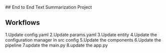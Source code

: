 ## End to End Text Summarization Project


## Workflows

1.Update config.yaml
2.Update params.yaml
3.Update entity
4.Update the configuration manager in src config
5.Update the components
6.Update the pipeline
7.update the main.py
8.update the app.py
